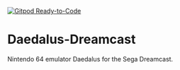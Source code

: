 [![Gitpod Ready-to-Code](https://img.shields.io/badge/Gitpod-Ready--to--Code-blue?logo=gitpod)](https://gitpod.io/#https://github.com/TItanGuy99/Daedalus-Dreamcast) 

# Daedalus-Dreamcast
Nintendo 64 emulator Daedalus for the Sega Dreamcast.
